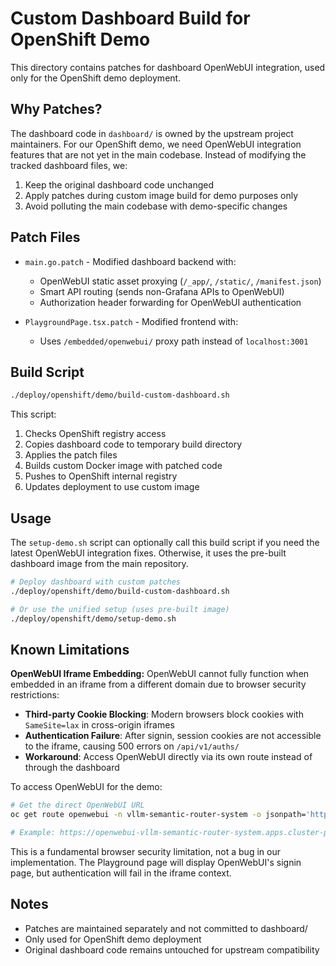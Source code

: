 # Custom Dashboard Build for OpenShift Demo

This directory contains patches for dashboard OpenWebUI integration, used only for the OpenShift demo deployment.

## Why Patches?

The dashboard code in `dashboard/` is owned by the upstream project maintainers. For our OpenShift demo, we need OpenWebUI integration features that are not yet in the main codebase. Instead of modifying the tracked dashboard files, we:

1. Keep the original dashboard code unchanged
2. Apply patches during custom image build for demo purposes only
3. Avoid polluting the main codebase with demo-specific changes

## Patch Files

- `main.go.patch` - Modified dashboard backend with:
  - OpenWebUI static asset proxying (`/_app/`, `/static/`, `/manifest.json`)
  - Smart API routing (sends non-Grafana APIs to OpenWebUI)
  - Authorization header forwarding for OpenWebUI authentication

- `PlaygroundPage.tsx.patch` - Modified frontend with:
  - Uses `/embedded/openwebui/` proxy path instead of `localhost:3001`

## Build Script

```bash
./deploy/openshift/demo/build-custom-dashboard.sh
```

This script:
1. Checks OpenShift registry access
2. Copies dashboard code to temporary build directory
3. Applies the patch files
4. Builds custom Docker image with patched code
5. Pushes to OpenShift internal registry
6. Updates deployment to use custom image

## Usage

The `setup-demo.sh` script can optionally call this build script if you need the latest OpenWebUI integration fixes. Otherwise, it uses the pre-built dashboard image from the main repository.

```bash
# Deploy dashboard with custom patches
./deploy/openshift/demo/build-custom-dashboard.sh

# Or use the unified setup (uses pre-built image)
./deploy/openshift/demo/setup-demo.sh
```

## Known Limitations

**OpenWebUI Iframe Embedding:**
OpenWebUI cannot fully function when embedded in an iframe from a different domain due to browser security restrictions:

- **Third-party Cookie Blocking**: Modern browsers block cookies with `SameSite=lax` in cross-origin iframes
- **Authentication Failure**: After signin, session cookies are not accessible to the iframe, causing 500 errors on `/api/v1/auths/`
- **Workaround**: Access OpenWebUI directly via its own route instead of through the dashboard

To access OpenWebUI for the demo:
```bash
# Get the direct OpenWebUI URL
oc get route openwebui -n vllm-semantic-router-system -o jsonpath='https://{.spec.host}'

# Example: https://openwebui-vllm-semantic-router-system.apps.cluster-pbd96.pbd96.sandbox5333.opentlc.com
```

This is a fundamental browser security limitation, not a bug in our implementation. The Playground page will display OpenWebUI's signin page, but authentication will fail in the iframe context.

## Notes

- Patches are maintained separately and not committed to dashboard/
- Only used for OpenShift demo deployment
- Original dashboard code remains untouched for upstream compatibility
